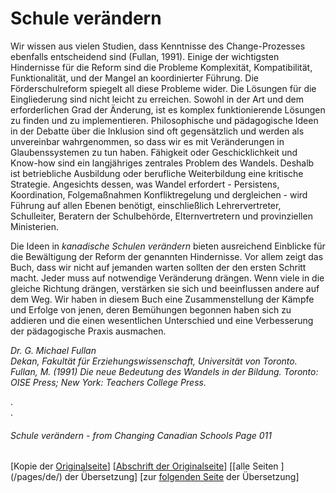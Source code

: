 # Schule verändern
Wir wissen aus vielen Studien, dass Kenntnisse des Change-Prozesses ebenfalls
entscheidend sind (Fullan, 1991).
Einige der wichtigsten Hindernisse für die Reform sind die Probleme
Komplexität, Kompatibilität, Funktionalität, und der Mangel an koordinierter
Führung. Die Förderschulreform spiegelt all diese Probleme wider.
Die Lösungen für die Eingliederung sind nicht leicht zu erreichen.
Sowohl in der Art und dem erforderlichen Grad der Änderung, ist es komplex
funktionierende Lösungen zu finden und zu implementieren.
Philosophische und pädagogische Ideen in der Debatte über die Inklusion sind oft
gegensätzlich und werden als unvereinbar wahrgenommen, so dass wir es
mit Veränderungen in Glaubenssystemen zu tun haben.
Fähigkeit oder Geschicklichkeit und Know-how sind ein langjähriges zentrales Problem des Wandels.
Deshalb ist betriebliche Ausbildung oder berufliche 
Weiterbildung eine kritische Strategie.
Angesichts dessen, was Wandel erfordert - Persistens,
Koordination, Folgemaßnahmen Konfliktregelung und dergleichen -
wird Führung auf allen Ebenen benötigt, einschließlich Lehrervertreter, Schulleiter,
Beratern der Schulbehörde, Elternvertretern und provinziellen Ministerien.

Die Ideen in *kanadische Schulen verändern* bieten ausreichend Einblicke
für die Bewältigung der Reform der genannten Hindernisse. Vor allem zeigt das Buch,
dass wir nicht auf jemanden warten sollten der den ersten Schritt macht.
Jeder muss auf notwendige Veränderung drängen.
Wenn viele in die gleiche Richtung drängen, verstärken sie sich und beeinflussen andere auf dem Weg.
Wir haben in diesem Buch eine Zusammenstellung der Kämpfe und Erfolge von jenen, deren Bemühungen
begonnen haben sich zu addieren und die einen wesentlichen Unterschied und eine Verbesserung
der pädagogische Praxis ausmachen.

*Dr. G. Michael Fullan  
Dekan, Fakultät für Erziehungswissenschaft, Universität von Toronto.  
Fullan, M. (1991) Die neue Bedeutung des Wandels in der Bildung. 
Toronto: OISE Press; New York: Teachers College Press.*

.  
.  

###### Schule verändern - from Changing Canadian Schools Page 011

[Kopie der [Originalseite](/copies-from-original/CCS011.png)]
[[Abschrift der Originalseite](/en/Changing_Canadian_Schools-011)]
[[alle Seiten ] (/pages/de/) der Übersetzung]
[zur [folgenden Seite](Changing_Canadian_Schools-de-012) der Übersetzung]
